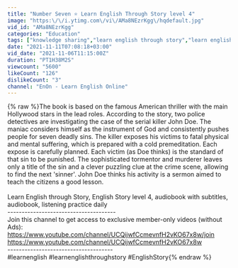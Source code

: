 ```yaml
---
title: "Number Seven ⭐ Learn English Through Story level 4"
image: "https:\/\/i.ytimg.com\/vi\/AMa8NEzrKgg\/hqdefault.jpg"
vid_id: "AMa8NEzrKgg"
categories: "Education"
tags: ["knowledge sharing","learn english through story","learn english through stories"]
date: "2021-11-11T07:08:18+03:00"
vid_date: "2021-11-06T11:15:00Z"
duration: "PT1H38M2S"
viewcount: "5600"
likeCount: "126"
dislikeCount: "3"
channel: "EnOn - Learn English Online"
---
```

{% raw %}The book is based on the famous American thriller with the main Hollywood stars in the lead roles. According to the story, two police detectives are investigating the case of the serial killer John Doe. The maniac considers himself as the instrument of God and consistently pushes people for seven deadly sins. The killer exposes his victims to fatal physical and mental suffering, which is prepared with a cold premeditation. Each expose is carefully planned. Each victim (as Doe thinks) is the standard of that sin to be punished. The sophisticated tormentor and murderer leaves only a title of the sin and a clever puzzling clue at the crime scene, allowing to find the next 'sinner'. John Doe thinks his activity is a sermon aimed to teach the citizens a good lesson.<br /><br />Learn English through Story, English Story level 4, audiobook with subtitles, audiobook, listening practice daily<br />--------------------------------------<br />Join this channel to get access to exclusive member-only videos (without Ads):<br /><a rel="nofollow" target="blank" href="https://www.youtube.com/channel/UCQijwfCcmevnfH2vKO67x8w/join">https://www.youtube.com/channel/UCQijwfCcmevnfH2vKO67x8w/join</a><br /><a rel="nofollow" target="blank" href="https://www.youtube.com/channel/UCQijwfCcmevnfH2vKO67x8w">https://www.youtube.com/channel/UCQijwfCcmevnfH2vKO67x8w</a><br />-------------------------------------<br />#learnenglish #learnenglishthroughstory #EnglishStory{% endraw %}
